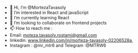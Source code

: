 - 👋 Hi, I’m @MortezaTavasoly
- 👀 I’m interested in React and javaScript
- 🌱 I’m currently learning React
- 💞️ I’m looking to collaborate on frontend projects
- 📫 How to reach me :
- Email: moteza.tavasoly.rostami@gmail.com
- linkedin: www.linkedin.com/in/morteza-tavasoly-02206528a,
- Instagram : @mr_mtr6 and Telegram :@MTRW6
